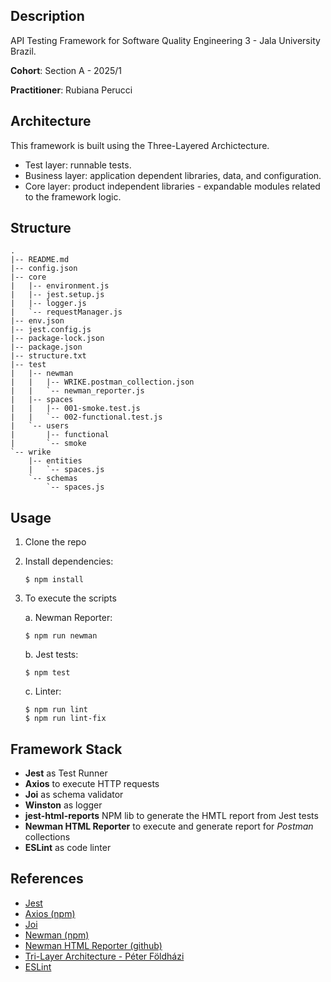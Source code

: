 ## Description 
API Testing Framework for Software Quality Engineering 3 - Jala University Brazil.

**Cohort**: Section A - 2025/1

**Practitioner**: Rubiana Perucci

## Architecture
This framework is built using the Three-Layered Archictecture.
- Test layer: runnable tests.
- Business layer: application dependent libraries, data, and configuration.
- Core layer: product independent libraries - expandable modules related to the framework logic. 

## Structure
```
.
|-- README.md
|-- config.json
|-- core
|   |-- environment.js
|   |-- jest.setup.js
|   |-- logger.js
|   `-- requestManager.js
|-- env.json
|-- jest.config.js
|-- package-lock.json
|-- package.json
|-- structure.txt
|-- test
|   |-- newman
|   |   |-- WRIKE.postman_collection.json
|   |   `-- newman_reporter.js
|   |-- spaces
|   |   |-- 001-smoke.test.js
|   |   `-- 002-functional.test.js
|   `-- users
|       |-- functional
|       `-- smoke
`-- wrike
    |-- entities
    |   `-- spaces.js
    `-- schemas
        `-- spaces.js
```

## Usage
1. Clone the repo
2. Install dependencies:
    ```console
    $ npm install
    ```

3. To execute the scripts

   a. Newman Reporter:
   
    ```console
    $ npm run newman
    ```

   b. Jest tests:
      
    ```console
    $ npm test    
    ```

    c. Linter:
      
    ```console
    $ npm run lint    
    $ npm run lint-fix
    ```
    

## Framework Stack
- **Jest** as Test Runner
- **Axios** to execute HTTP requests
- **Joi** as schema validator
- **Winston** as logger
- **jest-html-reports** NPM lib to generate the HMTL report from Jest tests
- **Newman HTML Reporter** to execute and generate report for _Postman_ collections
- **ESLint** as code linter



## References
- [Jest](https://jestjs.io/docs/getting-started)
- [Axios (npm)](https://www.npmjs.com/package/axios)
- [Joi](https://joi.dev/api/?v=17.13.3)
- [Newman (npm)](https://www.npmjs.com/package/newman)
- [Newman HTML Reporter (github)](https://github.com/postmanlabs/newman-reporter-html)
- [Tri-Layer Architecture - Péter Földházi](https://www.pnsqc.org/docs/PROP53522057-FoldhaziDraftFinal.pdf)
- [ESLint](https://eslint.org/docs/latest/use/getting-started)
